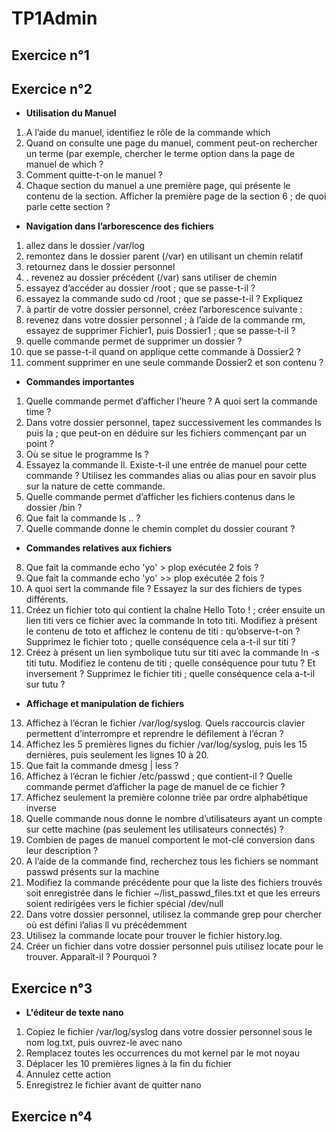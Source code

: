 # TP1Admin

## Exercice n°1
## Exercice n°2 
* __Utilisation du Manuel__
1. A l’aide du manuel, identifiez le rôle de la commande which
2. Quand on consulte une page du manuel, comment peut-on rechercher un terme (par exemple, chercher le terme option dans la page de manuel de which ?
3. Comment quitte-t-on le manuel ?
4. Chaque section du manuel a une première page, qui présente le contenu de la section. Afficher la première page de la section 6 ; de quoi parle cette section ?

* __Navigation dans l’arborescence des fichiers__
1. allez dans le dossier /var/log
2. remontez dans le dossier parent (/var) en utilisant un chemin relatif
3. retournez dans le dossier personnel
4. . revenez au dossier précédent (/var) sans utiliser de chemin
5. essayez d’accéder au dossier /root ; que se passe-t-il ?
6. essayez la commande sudo cd /root ; que se passe-t-il ? Expliquez
7. à partir de votre dossier personnel, créez l’arborescence suivante :
8. revenez dans votre dossier personnel ; à l’aide de la commande rm, essayez de supprimer Fichier1, puis
Dossier1 ; que se passe-t-il ?
9. quelle commande permet de supprimer un dossier ?
10. que se passe-t-il quand on applique cette commande à Dossier2 ?
11. comment supprimer en une seule commande Dossier2 et son contenu ?

* __Commandes importantes__

1. Quelle commande permet d’afficher l’heure ? A quoi sert la commande time ?
2. Dans votre dossier personnel, tapez successivement les commandes ls puis la ; que peut-on en déduire
sur les fichiers commençant par un point ?
3. Où se situe le programme ls ?
4. Essayez la commande ll. Existe-t-il une entrée de manuel pour cette commande ? Utilisez les commandes alias ou alias pour en savoir plus sur la nature de cette commande.
5. Quelle commande permet d’afficher les fichiers contenus dans le dossier /bin ?
6. Que fait la commande ls .. ?
7. Quelle commande donne le chemin complet du dossier courant ?

* __Commandes relatives aux fichiers__

8. Que fait la commande echo 'yo' > plop exécutée 2 fois ?
9. Que fait la commande echo 'yo' >> plop exécutée 2 fois ?
10. A quoi sert la commande file ? Essayez la sur des fichiers de types différents.
11. Créez un fichier toto qui contient la chaîne Hello Toto ! ; créer ensuite un lien titi vers ce fichier
avec la commande ln toto titi. Modifiez à présent le contenu de toto et affichez le contenu de titi :
qu’observe-t-on ? Supprimez le fichier toto ; quelle conséquence cela a-t-il sur titi ?
12. Créez à présent un lien symbolique tutu sur titi avec la commande ln -s titi tutu. Modifiez le
contenu de titi ; quelle conséquence pour tutu ? Et inversement ? Supprimez le fichier titi ; quelle
conséquence cela a-t-il sur tutu ?

* __Affichage et manipulation de fichiers__

13. Affichez à l’écran le fichier /var/log/syslog. Quels raccourcis clavier permettent d’interrompre et
reprendre le défilement à l’écran ?
14. Affichez les 5 premières lignes du fichier /var/log/syslog, puis les 15 dernières, puis seulement les
lignes 10 à 20.
15. Que fait la commande dmesg | less ?
16. Affichez à l’écran le fichier /etc/passwd ; que contient-il ? Quelle commande permet d’afficher la page
de manuel de ce fichier ?
17. Affichez seulement la première colonne triée par ordre alphabétique inverse
18. Quelle commande nous donne le nombre d’utilisateurs ayant un compte sur cette machine (pas seulement les utilisateurs connectés) ?
19. Combien de pages de manuel comportent le mot-clé conversion dans leur description ?
20. A l’aide de la commande find, recherchez tous les fichiers se nommant passwd présents sur la machine
21. Modifiez la commande précédente pour que la liste des fichiers trouvés soit enregistrée dans le fichier
~/list_passwd_files.txt et que les erreurs soient redirigées vers le fichier spécial /dev/null
22. Dans votre dossier personnel, utilisez la commande grep pour chercher où est défini l’alias ll vu
précédemment
23. Utilisez la commande locate pour trouver le fichier history.log.
24. Créer un fichier dans votre dossier personnel puis utilisez locate pour le trouver. Apparaît-il ? Pourquoi ?

## Exercice n°3
* __L'éditeur de texte nano__

1. Copiez le fichier /var/log/syslog dans votre dossier personnel sous le nom log.txt, puis ouvrez-le avec
nano
2. Remplacez toutes les occurrences du mot kernel par le mot noyau
3. Déplacer les 10 premières lignes à la fin du fichier
4. Annulez cette action
5. Enregistrez le fichier avant de quitter nano

## Exercice n°4
